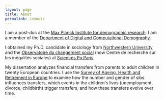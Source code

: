 ```yaml
---
layout: page
title: About
permalink: /about/
---
```


I am a post-doc at the [Max Planck Institute for demographic research](https://www.demogr.mpg.de/). I am a member of the [Department of Digital and Computational Demography](https://www.demogr.mpg.de/en/research_6120/digital_and_computational_demography_5555/).

I obtained my Ph.D. candidate in sociology from [Northwestern University](https://www.sociology.northwestern.edu/)  and the [Observatoire du changement social](https://www.sciencespo.fr/osc/en) (now Centre de recherche sur les inégalités sociales) at [Sciences Po Paris](https://www.sciencespo.fr/en).

My dissertation analyzes financial transfers from parents to adult children in twenty European countries. 
I use the [Survey of Ageing, Health and Retirement in Europe](http://www.share-project.org/) to examine how the number and gender of sibs influences transfers, which events in the children's lives (unemployment, divorce, childbirth) trigger transfers, and how these transfers evolve over time.



